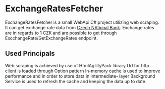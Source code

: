 # ExchangeRatesFetcher #

ExchangeRatesFetcher is a small WebApi C# project utilizing web scraping. It can get exchange rate data from [Czech NAtional Bank]([link.com](https://www.cnb.cz/cs/financni-trhy/devizovy-trh/kurzy-devizoveho-trhu/kurzy-devizoveho-trhu/)https://www.cnb.cz/cs/financni-trhy/devizovy-trh/kurzy-devizoveho-trhu/kurzy-devizoveho-trhu/). Exchange rates are in regards to 1 CZK and are possible to get through ExcchangeRate/GetExchangeRates endpoint.

## Used Principals ##
Web scraping is achieved by use of HtmlAgilityPack library
Url for http client is loaded through Option pattern
In-memory cache is used to improve performance and in order to store data in intermediate- layer
Background Service is used to refresh the cache and keeping the data up to date.


